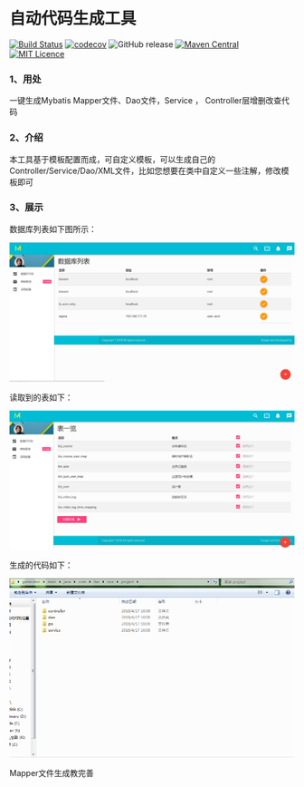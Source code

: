 # 自动代码生成工具  

[![Build Status](https://travis-ci.org/mustfun/mybatis-generator-web.svg?branch=master)](https://travis-ci.org/mustfun/mybatis-generator-web)
[![codecov](https://codecov.io/gh/mustfun/warning-control/branch/master/graph/badge.svg)](https://codecov.io/gh/mustfun/warning-control)
![GitHub release](https://img.shields.io/github/release/mustfun/warning-control.svg)
[![Maven Central](https://maven-badges.herokuapp.com/maven-central/com.github.mustfun/warning-control/badge.svg)](https://maven-badges.herokuapp.com/maven-central/com.github.mustfun/warning-control/badge.svg)
[![MIT Licence](https://badges.frapsoft.com/os/mit/mit.svg?v=103)](https://opensource.org/licenses/mit-license.php)


### 1、用处
一键生成Mybatis Mapper文件、Dao文件，Service ， Controller层增删改查代码
### 2、介绍
本工具基于模板配置而成，可自定义模板，可以生成自己的Controller/Service/Dao/XML文件，比如您想要在类中自定义一些注解，修改模板即可
### 3、展示
数据库列表如下图所示：

![数据库列表](img/dbList.png)

读取到的表如下：

![数据库列表](img/tbList.png)

生成的代码如下：

![数据库列表](img/demo.png)

Mapper文件生成教完善  


```java

```

